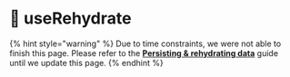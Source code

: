 # 🚧 useRehydrate

{% hint style="warning" %}
Due to time constraints, we were not able to finish this page. Please refer to the [**Persisting & rehydrating data**](../guides/persisting-and-rehydrating-data.md#userehydrate) guide until we update this page.
{% endhint %}
